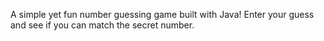 A simple yet fun number guessing game built with Java! Enter your guess and see if you can match the secret number.

